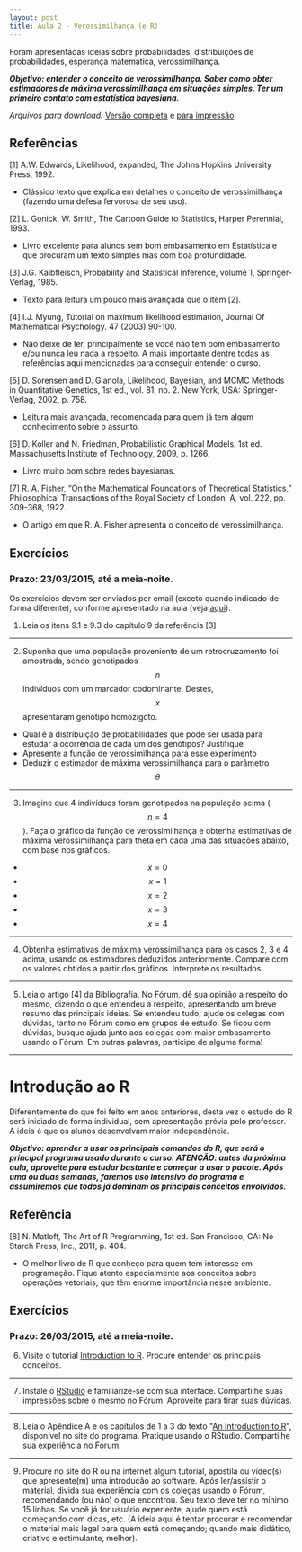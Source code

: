 ```yaml
---
layout: post
title: Aula 2 - Verossimilhança (e R)
---
```


Foram apresentadas ideias sobre probabilidades, distribuições de
probabilidades, esperança matemática, verossimilhança.

**_Objetivo: entender o conceito de verossimilhança. Saber como obter estimadores de máxima verossimilhança em situações simples. Ter um primeiro contato com estatística bayesiana._**

_Arquivos para download:_ [Versão completa](/Biometria-de-Marcadores/pdfs/aula2.pdf) e [para impressão](/Biometria-de-Marcadores/pdfs/aula2_imprimir.pdf).


## Referências

[1] A.W. Edwards, Likelihood, expanded, The Johns Hopkins University Press, 1992.

- Clássico texto que explica em detalhes o conceito de verossimilhança (fazendo uma defesa fervorosa de seu uso).

[2] L. Gonick, W. Smith, The Cartoon Guide to Statistics, Harper Perennial, 1993.

- Livro excelente para alunos sem bom embasamento em Estatística e que procuram um texto simples mas com boa profundidade.

[3] J.G. Kalbfleisch, Probability and Statistical Inference, volume 1, Springer-Verlag, 1985.

- Texto para leitura um pouco mais avançada que o item [2].

[4] I.J. Myung, Tutorial on maximum likelihood estimation, Journal Of Mathematical Psychology. 47 (2003) 90-100.

- Não deixe de ler, principalmente se você não tem bom embasamento e/ou nunca leu nada a respeito. A mais importante dentre todas as referências aqui mencionadas para conseguir entender o curso.

﻿[5] D. Sorensen and D. Gianola, Likelihood, Bayesian, and MCMC Methods in Quantitative Genetics, 1st ed., vol. 81, no. 2. New York, USA: Springer-Verlag, 2002, p. 758.

- Leitura mais avançada, recomendada para quem já tem algum conhecimento sobre o assunto.

[6] D. Koller and N. Friedman, Probabilistic Graphical Models, 1st ed. Massachusetts Institute of Technology, 2009, p. 1266.

- Livro muito bom sobre redes bayesianas.

﻿[7] R. A. Fisher, “On the Mathematical Foundations of Theoretical Statistics,” Philosophical Transactions of the Royal Society of London, A, vol. 222, pp. 309-368, 1922.

- O artigo em que R. A. Fisher apresenta o conceito de verossimilhança.


## Exercícios

### Prazo: 23/03/2015, até a meia-noite.

Os exercícios devem ser enviados por email (exceto quando indicado de
forma diferente), conforme apresentado na aula (veja
[aqui](http://augusto-garcia.github.io/Biometria-de-Marcadores-Introduction/#21)).


1) Leia os itens 9.1 e 9.3 do capítulo 9 da referência [3]

----

2) Suponha que uma população proveniente de um retrocruzamento foi
amostrada, sendo genotipados $$n$$ indivíduos com um marcador
codominante. Destes, $$x$$ apresentaram genótipo homozigoto.

  - Qual é a distribuição de probabilidades que pode ser usada para
    estudar a ocorrência de cada um dos genótipos? Justifique
  - Apresente a função de verossimilhança para esse experimento
  - Deduzir o estimador de máxima verossimilhança para o parâmetro
    $$\theta$$

----

3) Imagine que 4 indivíduos foram genotipados na população acima ($$n=4$$). Faça o gráfico da função de verossimilhança e obtenha estimativas de máxima verossimilhança para theta em cada uma das situações abaixo, com base nos gráficos.

  - $$x=0$$
  - $$x=1$$
  - $$x=2$$
  - $$x=3$$
  - $$x=4$$

----

4) Obtenha estimativas de máxima verossimilhança para os casos 2, 3 e
4 acima, usando os estimadores deduzidos anteriormente. Compare com os
valores obtidos a partir dos gráficos. Interprete os resultados.

----

5) Leia o artigo [4] da Bibliografia. No Fórum, dê sua opinião a
respeito do mesmo, dizendo o que entendeu a respeito, apresentando um
breve resumo das principais ideias. Se entendeu tudo, ajude os colegas
com dúvidas, tanto no Fórum como em grupos de estudo. Se ficou com
dúvidas, busque ajuda junto aos colegas com maior embasamento usando o
Fórum. Em outras palavras, participe de alguma forma!

----

# Introdução ao R

Diferentemente do que foi feito em anos anteriores, desta vez o estudo
do R será iniciado de forma individual, sem apresentação prévia pelo
professor. A ideia é que os alunos desenvolvam maior independência.

**_Objetivo: aprender a usar os principais comandos do R, que será o
  principal programa usado durante o curso. ATENÇÃO: antes da próxima
  aula, aproveite para estudar bastante e começar a usar o pacote.
  Após uma ou duas semanas, faremos uso intensivo do programa e
  assumiremos que todos já dominam os principais conceitos
  envolvidos._**

## Referência

﻿[8] N. Matloff, The Art of R Programming, 1st ed. San Francisco, CA:
No Starch Press, Inc., 2011, p. 404.

- O melhor livro de R que conheço para quem tem interesse em
  programação. Fique atento especialmente aos conceitos sobre
  operações vetoriais, que têm enorme importância nesse ambiente.

## Exercícios

### Prazo: 26/03/2015, até a meia-noite.

6) Visite o tutorial
[Introduction to R](http://augusto-garcia.github.io/R-Introduction/).
Procure entender os principais conceitos.

---

7) Instale o [RStudio](http://www.rstudio.com/) e familiarize-se com
sua interface. Compartilhe suas impressões sobre o mesmo no Fórum.
Aproveite para tirar suas dúvidas.

---

8) Leia o Apêndice A e os capítulos de 1 a 3 do texto
"[An Introduction to R](http://cran.r-project.org/doc/manuals/r-release/R-intro.pdf)",
disponível no site do programa. Pratique usando o RStudio. Compartilhe
sua experiência no Fórum.

---

9) Procure no site do R ou na internet algum tutorial, apostila ou
vídeo(s) que apresente(m) uma introdução ao software. Após
ler/assistir o material, divida sua experiência com os colegas usando
o Fórum, recomendando (ou não) o que encontrou. Seu texto deve ter no
mínimo 15 linhas. Se você já for usuário experiente, ajude quem está
começando com dicas, etc. (A ideia aqui é tentar procurar e recomendar
o material mais legal para quem está começando; quando mais didático,
criativo e estimulante, melhor).
